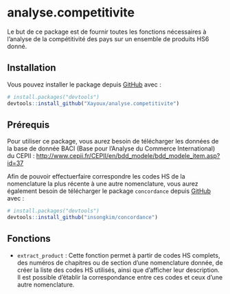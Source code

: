 
<!-- README.md is generated from README.Rmd. Please edit that file -->

# analyse.competitivite

<!-- badges: start -->
<!-- badges: end -->

Le but de ce package est de fournir toutes les fonctions nécessaires à
l’analyse de la compétitivité des pays sur un ensemble de produits HS6
donné.

## Installation

Vous pouvez installer le package depuis
[GitHub](https://github.com/Xayoux/analyse.competitivite.git) avec :

``` r
# install.packages("devtools")
devtools::install_github("Xayoux/analyse.competitivite")
```

## Prérequis

Pour utiliser ce package, vous aurez besoin de télécharger les données
de la base de donnée BACI (Base pour l’Analyse du Commerce
International) du CEPII :
<http://www.cepii.fr/CEPII/en/bdd_modele/bdd_modele_item.asp?id=37>

Afin de pouvoir effectuerfaire correspondre les codes HS de la
nomenclature la plus récente à une autre nomenclature, vous aurez
également besoin de télécharger le package `concordance` depuis
[GitHub](https://github.com/insongkim/concordance.git) avec :

``` r
# install.packages("devtools")
devtools::install_github("insongkim/concordance")
```

## Fonctions

- `extract_product` : Cette fonction permet à partir de codes HS
  complets, des numéros de chapitres ou de section d’une nomenclature
  donnée, de créer la liste des codes HS utilisés, ainsi que d’afficher
  leur description. Il est possible d’établir la correspondance entre
  ces codes et ceux d’une autre nomenclature.
